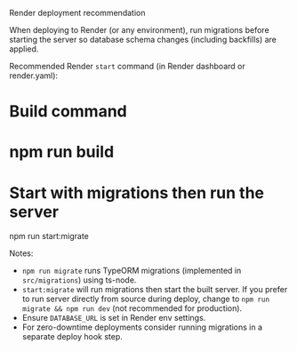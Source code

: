 Render deployment recommendation

When deploying to Render (or any environment), run migrations before starting the server so database schema changes (including backfills) are applied.

Recommended Render `start` command (in Render dashboard or render.yaml):

# Build command
# npm run build

# Start with migrations then run the server
npm run start:migrate

Notes:
- `npm run migrate` runs TypeORM migrations (implemented in `src/migrations`) using ts-node.
- `start:migrate` will run migrations then start the built server. If you prefer to run server directly from source during deploy, change to `npm run migrate && npm run dev` (not recommended for production).
- Ensure `DATABASE_URL` is set in Render env settings.
- For zero-downtime deployments consider running migrations in a separate deploy hook step.
